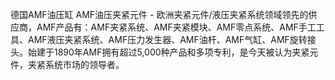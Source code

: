 德国AMF油压缸 AMF油压夹紧元件 - 欧洲夹紧元件/液压夹紧系统领域领先的供应商，AMF产品有：AMF夹紧系统、AMF夹紧模块、AMF零点系统、AMF手工工具、AMF液压夹紧系统、AMF压力发生器、AMF油杆、AMF气缸、AMF旋转接头。始建于1890年AMF拥有超过5,000种产品和多项专利，是今天被认为夹紧元件，夹紧系统市场的领导者。